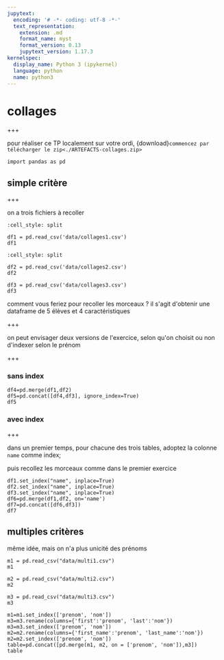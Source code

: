 ```yaml
---
jupytext:
  encoding: '# -*- coding: utf-8 -*-'
  text_representation:
    extension: .md
    format_name: myst
    format_version: 0.13
    jupytext_version: 1.17.3
kernelspec:
  display_name: Python 3 (ipykernel)
  language: python
  name: python3
---
```


# collages

+++

pour réaliser ce TP localement sur votre ordi, {download}`commencez par télécharger le zip<./ARTEFACTS-collages.zip>`

```{code-cell} ipython3
import pandas as pd
```

## simple critère

+++

on a trois fichiers à recoller

```{code-cell} ipython3
:cell_style: split

df1 = pd.read_csv('data/collages1.csv')
df1
```

```{code-cell} ipython3
:cell_style: split

df2 = pd.read_csv('data/collages2.csv')
df2
```

```{code-cell} ipython3
df3 = pd.read_csv('data/collages3.csv')
df3
```

comment vous feriez pour recoller les morceaux ? il s'agit d'obtenir une dataframe de 5 élèves et 4 caractéristiques

+++

on peut envisager deux versions de l'exercice, selon qu'on choisit ou non d'indexer selon le prénom

+++

### sans index

```{code-cell} ipython3
df4=pd.merge(df1,df2)
df5=pd.concat([df4,df3], ignore_index=True)
df5
```

### avec index

+++

dans un premier temps, pour chacune des trois tables, adoptez la colonne `name` comme index;

puis recollez les morceaux comme dans le premier exercice

```{code-cell} ipython3
df1.set_index("name", inplace=True)
df2.set_index("name", inplace=True)
df3.set_index("name", inplace=True)
df6=pd.merge(df1,df2, on='name')
df7=pd.concat([df6,df3])
df7
```

## multiples critères

même idée, mais on n'a plus unicité des prénoms

```{code-cell} ipython3
m1 = pd.read_csv("data/multi1.csv")
m1
```

```{code-cell} ipython3
m2 = pd.read_csv("data/multi2.csv")
m2
```

```{code-cell} ipython3
m3 = pd.read_csv("data/multi3.csv")
m3
```

```{code-cell} ipython3
m1=m1.set_index(['prenom', 'nom'])
m3=m3.rename(columns={'first':'prenom', 'last':'nom'})
m3=m3.set_index(['prenom', 'nom'])
m2=m2.rename(columns={'first_name':'prenom', 'last_name':'nom'})
m2=m2.set_index(['prenom', 'nom'])
table=pd.concat([pd.merge(m1, m2, on = ['prenom', 'nom']),m3])
table
```

```{code-cell} ipython3

```
